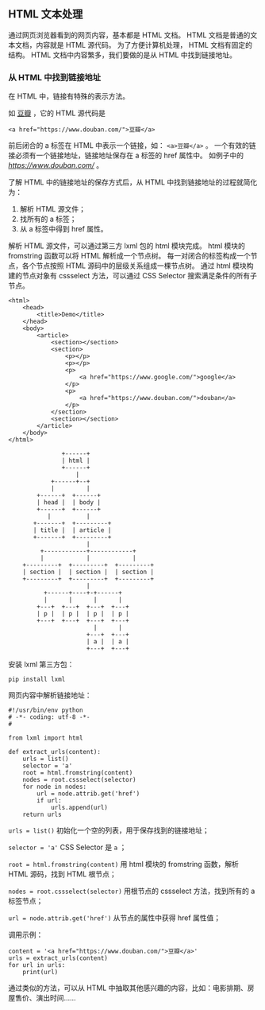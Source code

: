 ## HTML 文本处理 ##
通过网页浏览器看到的网页内容，基本都是 HTML 文档。
HTML 文档是普通的文本文档，内容就是 HTML 源代码。
为了方便计算机处理， HTML 文档有固定的结构。
HTML 文档中内容繁多，我们要做的是从 HTML 中找到链接地址。

### 从 HTML 中找到链接地址 ###
在 HTML 中，链接有特殊的表示方法。

如 [豆瓣](https://www.douban.com/) ，它的 HTML 源代码是

```
<a href="https://www.douban.com/">豆瓣</a>
```

前后闭合的 a 标签在 HTML 中表示一个链接，如： ```<a>豆瓣</a>``` 。
一个有效的链接必须有一个链接地址，链接地址保存在 a 标签的 href 属性中。
如例子中的 _https://www.douban.com/_ 。

了解 HTML 中的链接地址的保存方式后，从 HTML 中找到链接地址的过程就简化为：

1. 解析 HTML 源文件；
2. 找所有的 a 标签；
3. 从 a 标签中得到 href 属性。

解析 HTML 源文件，可以通过第三方 lxml 包的 html 模块完成。
html 模块的 fromstring 函数可以将 HTML 解析成一个节点树。
每一对闭合的标签构成一个节点，各个节点按照 HTML 源码中的层级关系组成一棵节点树。
通过 html 模块构建的节点对象有 cssselect 方法，可以通过 CSS Selector 搜索满足条件的所有子节点。

```
<html>
    <head>
        <title>Demo</title>
    </head>
    <body>
        <article>
            <section></section>
            <section>
                <p></p>
                <p></p>
                <p>
                    <a href="https://www.google.com/">google</a>
                </p>
                <p>
                    <a href="https://www.douban.com/">douban</a>
                </p>
            </section>
            <section></section>
        </article>
    </body>
</html>
```

```
               +------+
               | html |
               +------+
                   |
            +------+--+
            |         |
        +------+  +------+
        | head |  | body |
        +------+  +------+
           |          |
       +-------+  +---------+
       | title |  | article |
       +-------+  +---------+
                      |
         +------------+------------+
         |            |            |
    +---------+  +---------+  +---------+
    | section |  | section |  | section |
    +---------+  +---------+  +---------+
                      |
          +------+----+-+------+
          |      |      |      |
        +---+  +---+  +---+  +---+
        | p |  | p |  | p |  | p |
        +---+  +---+  +---+  +---+
                        |      |
                      +---+  +---+
                      | a |  | a |
                      +---+  +---+
```

安装 lxml 第三方包：

```
pip install lxml
```

网页内容中解析链接地址：

```
#!/usr/bin/env python
# -*- coding: utf-8 -*-
#

from lxml import html

def extract_urls(content):
    urls = list()
    selector = 'a'
    root = html.fromstring(content)
    nodes = root.cssselect(selector)
    for node in nodes:
        url = node.attrib.get('href')
        if url:
            urls.append(url)
    return urls
```

```urls = list()``` 初始化一个空的列表，用于保存找到的链接地址；

```selector = 'a'``` CSS Selector 是 ```a``` ；

```root = html.fromstring(content)``` 用 html 模块的 fromstring 函数，解析 HTML 源码，找到 HTML 根节点；

```nodes = root.cssselect(selector)``` 用根节点的 cssselect 方法，找到所有的 a 标签节点；

```url = node.attrib.get('href')``` 从节点的属性中获得 href 属性值；

调用示例：

```
content = '<a href="https://www.douban.com/">豆瓣</a>'
urls = extract_urls(content)
for url in urls:
    print(url)
```

通过类似的方法，可以从 HTML 中抽取其他感兴趣的内容，比如：电影排期、房屋售价、演出时间……
